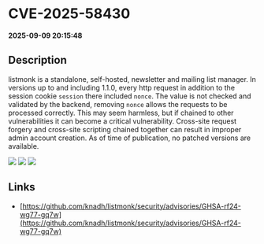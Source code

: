 # CVE-2025-58430

**2025-09-09 20:15:48**

## Description
listmonk is a standalone, self-hosted, newsletter and mailing list manager. In versions up to and including 1.1.0, every http request in addition to the session cookie `session` there included `nonce`. The value is not checked and validated by the backend, removing `nonce` allows the requests to be processed correctly. This may seem harmless, but if chained to other vulnerabilities it can become a critical vulnerability. Cross-site request forgery and cross-site scripting chained together can result in improper admin account creation. As of time of publication, no patched versions are available.

![](https://img.shields.io/static/v1?label=Score&message=8.6&color=red)
![](https://img.shields.io/static/v1?label=Severity&message=HIGH&color=red)
![](https://img.shields.io/static/v1?label=CWE&message=XSS&color=green)

## Links
- [https://github.com/knadh/listmonk/security/advisories/GHSA-rf24-wg77-gq7w](https://github.com/knadh/listmonk/security/advisories/GHSA-rf24-wg77-gq7w)
